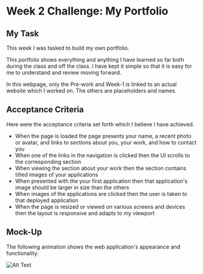 # Week 2 Challenge: My Portfolio

## My Task

This week I was tasked to build my own portfolio.

This portfolio shows everything and anything I have learned so far both during the class and off the class. I have kept it simple so that it is easy for me to understand and review moving forward.

In this webpage, only the Pre-work and Week-1 is linked to an actual website which I worked on. The others are placeholders and names.

## Acceptance Criteria

Here were the acceptance criteria set forth which I believe I have achieved.

* When the page is loaded the page presents your name, a recent photo or avatar, and links to sections about you, your work, and how to contact you
* When one of the links in the navigation is clicked then the UI scrolls to the corresponding section
* When viewing the section about your work then the section contains titled images of your applications
* When presented with the your first application then that application's image should be larger in size than the others
* When images of the applications are clicked then the user is taken to that deployed application
* When the page is resized or viewed on various screens and devices then the layout is responsive and adapts to my viewport

## Mock-Up

The following animation shows the web application's appearance and functionality:

![Alt Text](./starter/images/portfolio.gif)
